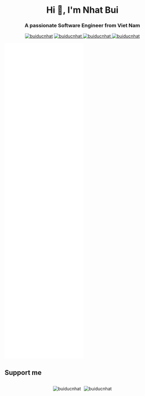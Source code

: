 <h1 align="center">Hi 👋, I'm Nhat Bui</h1>
<h3 align="center">A passionate Software Engineer from Viet Nam</h3>

<p align="center">
  <a href="https://github.com/buiducnhat" target="_blank"><img src="https://komarev.com/ghpvc/?username=buiducnhat&label=Profile%20views&color=0e75b6&style=flat" alt="buiducnhat" /></a>
  <a href="https://www.linkedin.com/in/buiducnhat/" target="_blank"><img src="https://img.shields.io/badge/Linkedin-buiducnhat-0077B5?logo=data:image/png;base64,iVBORw0KGgoAAAANSUhEUgAAABAAAAAQCAMAAAAoLQ9TAAAAb1BMVEUAl717ydz+/v684+3G5/Cy3+r5/P3///8Al72+5O55yNzt9/rh8vf9/v6DzN5zxdrx+fsDmL0sqMje8fbB5e4op8e14OvF5/BpwtgipcWu3em44uy64u3H6PCx3+qBy94Lm7+u3uovqsnE5u/2+/yCV68eAAAAAXRSTlP+GuMHfQAAAGJJREFUGNONzzcSgDAQA0AwYJ0Bk3NO/38jqbEZF6jTFjcnyyI9335DFMQ6JMh18MPGfKMt0xdqNpFgqwDC7AEXHglIMKBS4NiWEYECO9EMqYBDZAM/oeAdDby/PuTcPE7PCePeCSJkzvIGAAAAAElFTkSuQmCC&logoColor=white" alt="buiducnhat" /> </a>
  <a href="https://www.facebook.com/buiducnhat47" target="_blank"><img src="https://img.shields.io/badge/Facebook-buiducnhat47-3b5998?logo=facebook&logoColor=white" alt="buiducnhat" /> </a>
  <a href="mailto:nhaths4701@gmail.com" target="_blank"><img src="https://img.shields.io/badge/Email-buiducnhat@gmail.com-red?logo=gmail&logoColor=white" alt="buiducnhat" /> </a>
</p>

![Metrics](github-metrics.svg)

<h2 align="left">Support me</h2>

<div style="display: flex; justify-content: center; gap: 10px;">
<p><a href="https://www.buymeacoffee.com/buiducnhat"> <img align="left" src="https://cdn.buymeacoffee.com/buttons/v2/default-yellow.png" height="50" alt="buiducnhat" /></a></p>
<p><a href="https://ko-fi.com/buiducnhat"> <img align="right" src="https://cdn.prod.website-files.com/5c14e387dab576fe667689cf/670f5a01cf2da94a032117b9_support_me_on_kofi_red.png" height="50" alt="buiducnhat" /></a></p>
</div>
